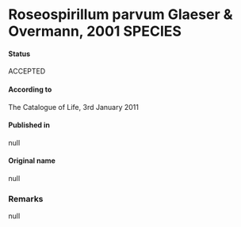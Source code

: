 # Roseospirillum parvum Glaeser & Overmann, 2001 SPECIES

#### Status
ACCEPTED

#### According to
The Catalogue of Life, 3rd January 2011

#### Published in
null

#### Original name
null

### Remarks
null